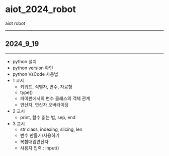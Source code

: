 # aiot_2024_robot
aiot robot

---
## 2024_9_19
---


- python 설치
- python version 확인
- python VsCode 사용법
- 1 교시
  - 키워드, 식별자, 변수, 자료형
  - type()
  - 파이썬에서의 변수 클래스의 객체 관계
  - 연산자, 연산자 오버라이딩
- 2 교시
  - print, 함수 읽는 법, sep, end
- 3 교시
  - str class, indexing, slicing, len
  - 변수 만들기/사용하기
  - 복합대입연산자
  - 사용자 입력 : input()
